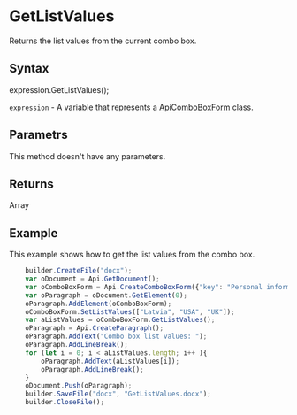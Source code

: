 # GetListValues

Returns the list values from the current combo box.

## Syntax

expression.GetListValues();

`expression` - A variable that represents a [ApiComboBoxForm](../ApiComboBoxForm.md) class.

## Parametrs

This method doesn't have any parameters.

## Returns

Array<String>

## Example

This example shows how to get the list values from the combo box.

```javascript
	builder.CreateFile("docx");
	var oDocument = Api.GetDocument();
	var oComboBoxForm = Api.CreateComboBoxForm({"key": "Personal information", "tip": "Choose your country", "required": true, "placeholder": "Country", "editable": false, "autoFit": false});
	var oParagraph = oDocument.GetElement(0);
	oParagraph.AddElement(oComboBoxForm);
	oComboBoxForm.SetListValues(["Latvia", "USA", "UK"]);
	var aListValues = oComboBoxForm.GetListValues();
	oParagraph = Api.CreateParagraph();
	oParagraph.AddText("Combo box list values: ");
	oParagraph.AddLineBreak();
	for (let i = 0; i < aListValues.length; i++ ){
		oParagraph.AddText(aListValues[i]);
		oParagraph.AddLineBreak();
	}
	oDocument.Push(oParagraph);
	builder.SaveFile("docx", "GetListValues.docx");
	builder.CloseFile();
```